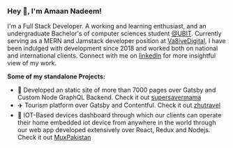 
### Hey :wave:, I'm Amaan Nadeem!

I'm a Full Stack Developer. A working and learning enthusiast, and an undergraduate Bachelor's of computer sciences student [@UBIT](http://www.dcsubit.com/). Currently serving as a MERN and Jamstack developer position at [Va8iveDigital](https://va8ivedigital.com/), I have been indulged with development since 2018 and worked both on national and international clients. Connect with me on [linkedIn](https://www.linkedin.com/in/amaan-nadeem-4282581a2/) for more insightful view of my work.

  
**Some of my standalone Projects:**

- :bullettrain_side: Developed an static site of more than 7000 pages over Gatsby and Custom Node GraphQL Backend. Check it out [supersavermama](https://supersavermama.com/)
- :airplane: Tourism platform over Gatsby and Contentful. Check it out [zhutravel](https://zhutravel.com/)
- :robot: IOT-Based devices dashboard through which our clients can operate their home embedded iot device from anywhere in the world through our web app developed extensively over React, Redux and Nodejs. Check it out [MuxPakistan](http://mux-dashboard.herokuapp.com/)  